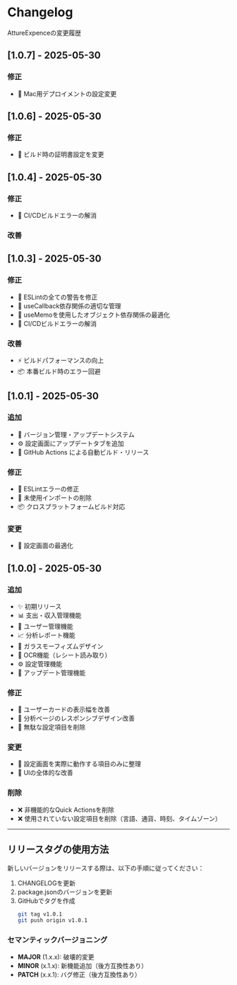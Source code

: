 # Changelog

AttureExpenceの変更履歴
## [1.0.7] - 2025-05-30

### 修正
- 🐛 Mac用デプロイメントの設定変更

## [1.0.6] - 2025-05-30

### 修正
- 🐛 ビルド時の証明書設定を変更

## [1.0.4] - 2025-05-30

### 修正
- 🚀 CI/CDビルドエラーの解消

### 改善

## [1.0.3] - 2025-05-30

### 修正
- 🐛 ESLintの全ての警告を修正
- 🔧 useCallback依存関係の適切な管理
- 🧹 useMemoを使用したオブジェクト依存関係の最適化
- 🚀 CI/CDビルドエラーの解消

### 改善
- ⚡ ビルドパフォーマンスの向上
- 📦 本番ビルド時のエラー回避

## [1.0.1] - 2025-05-30

### 追加
- 🔄 バージョン管理・アップデートシステム
- ⚙️ 設定画面にアップデートタブを追加
- 🤖 GitHub Actions による自動ビルド・リリース

### 修正
- 🐛 ESLintエラーの修正
- 🧹 未使用インポートの削除
- 📦 クロスプラットフォームビルド対応

### 変更
- 🔧 設定画面の最適化

## [1.0.0] - 2025-05-30

### 追加
- ✨ 初期リリース
- 📊 支出・収入管理機能
- 👥 ユーザー管理機能
- 📈 分析レポート機能
- 🎨 ガラスモーフィズムデザイン
- 🤖 OCR機能（レシート読み取り）
- ⚙️ 設定管理機能
- 🔄 アップデート管理機能

### 修正
- 🐛 ユーザーカードの表示幅を改善
- 🐛 分析ページのレスポンシブデザイン改善
- 🐛 無駄な設定項目を削除

### 変更
- 🎯 設定画面を実際に動作する項目のみに整理
- 📱 UIの全体的な改善

### 削除
- ❌ 非機能的なQuick Actionsを削除
- ❌ 使用されていない設定項目を削除（言語、通貨、時刻、タイムゾーン）

---

## リリースタグの使用方法

新しいバージョンをリリースする際は、以下の手順に従ってください：

1. CHANGELOGを更新
2. package.jsonのバージョンを更新
3. GitHubでタグを作成
   ```bash
   git tag v1.0.1
   git push origin v1.0.1
   ```

### セマンティックバージョニング

- **MAJOR** (1.x.x): 破壊的変更
- **MINOR** (x.1.x): 新機能追加（後方互換性あり）
- **PATCH** (x.x.1): バグ修正（後方互換性あり）